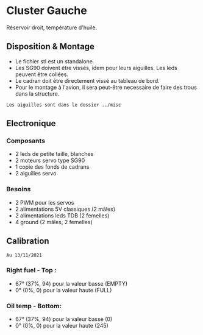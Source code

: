 # Cluster Gauche 
Réservoir droit, température d'huile.
## Disposition & Montage
* Le fichier stl est un standalone. 
* Les SG90 doivent être vissés, idem pour leurs aiguilles. Les leds peuvent être collées.
* Le cadran doit être directement vissé au tableau de bord.
* Pour le montage à l'avion, il sera peut-être necessaire de faire des trous dans la structure.

```Les aiguilles sont dans le dossier ../misc```

## Electronique
### Composants
* 2 leds de petite taille, blanches
* 2 moteurs servo type SG90
* 1 copie des fonds de cadrans
* 2 aiguilles servo
### Besoins
* 2 PWM pour les servos
* 2 alimentations 5V classiques (2 mâles)
* 2 alimentations leds TDB (2 femelles)
* 4 ground (2 mâles, 2 femelles)

## Calibration 
```Au 13/11/2021```
### Right fuel - Top :
* 67° (37%, 94) pour la valeur basse (EMPTY)
* 0° (0%, 0) pour la valeur haute (FULL)
### Oil temp - Bottom:
* 67° (37%, 94) pour la valeur basse (0)
* 0° (0%, 0) pour la valeur haute (245)